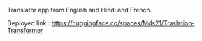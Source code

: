 Translator app from English and Hindi and French.

Deployed link : https://huggingface.co/spaces/Mds21/Traslation-Transformer
